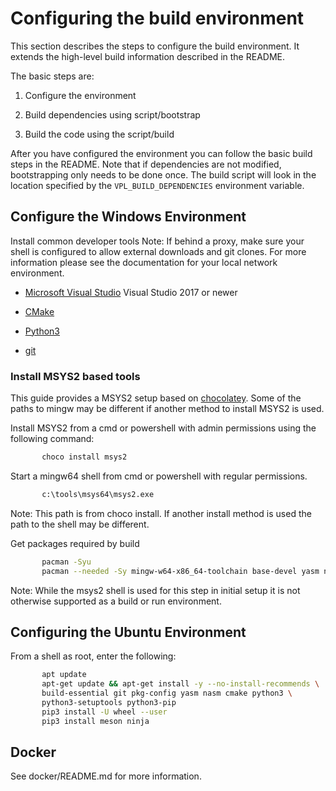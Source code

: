 # Configuring the build environment

This section describes the steps to configure the build environment. It extends the high-level build information described in the README.

The basic steps are:

1. Configure the environment

2. Build dependencies using script/bootstrap

3. Build the code using the script/build 

After you have configured the environment you can follow the basic build
steps in the README. Note that if dependencies are not modified, bootstrapping
only needs to be done once. The build script will look in the location specified
by the `VPL_BUILD_DEPENDENCIES` environment variable.


## Configure the Windows Environment

Install common developer tools
Note: If behind a proxy, make sure your shell is configured to allow external downloads and git clones.  For more information please see the documentation for your local network environment.

* [Microsoft Visual Studio](https://visualstudio.microsoft.com/) Visual Studio 2017 or newer

* [CMake](https://cmake.org/) 

* [Python3](https://www.python.org/)

* [git](https://git-scm.com/)


### Install MSYS2 based tools

This guide provides a MSYS2 setup based on 
[chocolatey](http://chocolatey.org). Some of the paths to mingw may be different if another method to install MSYS2 is used.

Install MSYS2 from a cmd or powershell with admin permissions using the following command:

```bash
       choco install msys2
```

Start a mingw64 shell from cmd or powershell with regular permissions.  

```bash
       c:\tools\msys64\msys2.exe
```

Note: This path is from choco install.  If another install method is used
the path to the shell may be different.

Get packages required by build

```bash
       pacman -Syu
       pacman --needed -Sy mingw-w64-x86_64-toolchain base-devel yasm nasm mingw-w64-x86_64-cmake git python-pip mingw-w64-x86_64-meson mingw-w64-x86_64-ninja
```
Note: While the msys2 shell is used for this step in initial setup it is
not otherwise supported as a build or run environment.

## Configuring the Ubuntu Environment

From a shell as root, enter the following:

```bash
       apt update
       apt-get update && apt-get install -y --no-install-recommends \
       build-essential git pkg-config yasm nasm cmake python3 \
       python3-setuptools python3-pip
       pip3 install -U wheel --user 
       pip3 install meson ninja
```


## Docker

See docker/README.md for more information.
